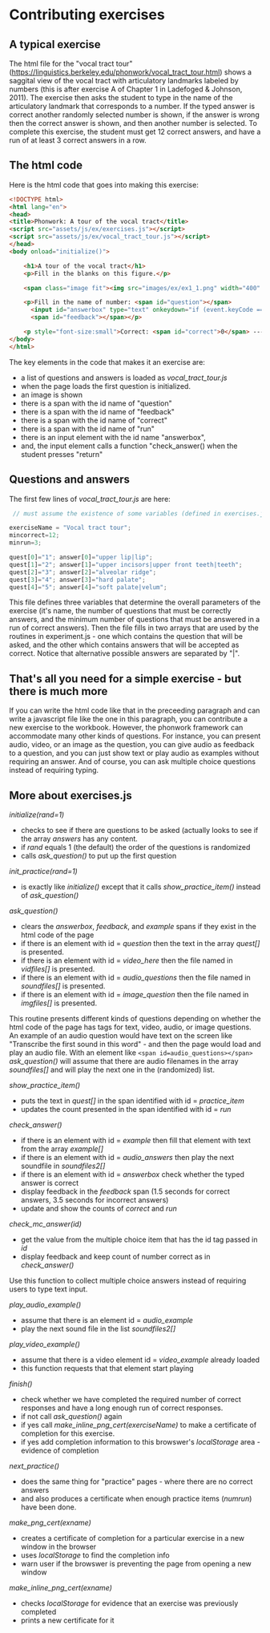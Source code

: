 # Contributing exercises #

## A typical exercise ##

The html file for the "vocal tract tour" (https://linguistics.berkeley.edu/phonwork/vocal_tract_tour.html) shows 
a saggital view of the vocal tract with articulatory landmarks labeled by numbers (this is after exercise A 
of Chapter 1 in Ladefoged & Johnson, 2011).  The exercise then asks the student to type in the name of 
the articulatory landmark that corresponds to a number.  If the typed answer is correct another randomly selected 
number is shown, if the answer is wrong then the correct answer is shown, and then another number is selected. 
To complete this exercise, the student must get 12 correct answers, and have a run of at least 3 correct answers 
in a row.

## The html code ##

Here is the html code that goes into making this exercise:

```html
<!DOCTYPE html>
<html lang="en">
<head>
<title>Phonwork: A tour of the vocal tract</title>
<script src="assets/js/ex/exercises.js"></script>
<script src="assets/js/ex/vocal_tract_tour.js"></script>
</head>
<body onload="initialize()">

    <h1>A tour of the vocal tract</h1>
    <p>Fill in the blanks on this figure.</p>

    <span class="image fit"><img src="images/ex/ex1_1.png" width="400" alt="Vocal tract with numbered regions"></span>

    <p>Fill in the name of number: <span id="question"></span>
      <input id="answerbox" type="text" onkeydown="if (event.keyCode == 13) check_answer()" placeholder="type answer here">
      <span id="feedback"></span></p>

    <p style="font-size:small">Correct: <span id="correct">0</span> ---- Run: <span id="run">0</span></p>
</body>
</html>
```

The key elements in the code that makes it an exercise are:
  - a list of questions and answers is loaded as *vocal_tract_tour.js*
  - when the page loads the first question is initialized.
  - an image is shown
  - there is a span with the id name of "question"
  - there is a span with the id name of "feedback"
  - there is a span with the id name of "correct"
  - there is a span with the id name of "run"
  - there is an input element with the id name "answerbox", 
  - and, the input element calls a function "check_answer() when the student presses "return"
  
## Questions and answers ##
       
The first few lines of *vocal_tract_tour.js* are here:

```javascript
 // must assume the existence of some variables (defined in exercises.js)

exerciseName = "Vocal tract tour";
mincorrect=12;
minrun=3;

quest[0]="1"; answer[0]="upper lip|lip";
quest[1]="2"; answer[1]="upper incisors|upper front teeth|teeth";
quest[2]="3"; answer[2]="alveolar ridge";
quest[3]="4"; answer[3]="hard palate";
quest[4]="5"; answer[4]="soft palate|velum";
```

This file defines three variables that determine the overall parameters of the exercise (it's name, the number of questions that must be correctly answers, 
and the minimum number of questions that must be answered in a run of correct answers).   Then the file fills in two arrays that are used by the routines in 
experiment.js - one which contains the question that will be asked, and the other which contains answers that will be accepted as correct.  Notice that 
alternative possible answers are separated by "|".  

## That's all you need for a simple exercise - but there is much more ##

If you can write the html code like that in the preceeding paragraph and can write a javascript file 
like the one in this paragraph, you can contribute a new exercise to the workbook.  However, the phonwork framework 
can accommodate many other kinds of questions.  For instance, you can present audio, video, or an image as the question, 
you can give audio as feedback to a question, and you can just show text or play audio as examples without requiring 
an answer.  And of course, you can ask multiple choice questions instead of requiring typing.

## More about exercises.js ##

*initialize(rand=1)* 
  - checks to see if there are questions to be asked (actually looks to see if the array *answers* has any content.  
  - if *rand* equals 1 (the default) the order of the questions is randomized
  - calls *ask_question()* to put up the first question

*init_practice(rand=1)*
  - is exactly like *initialize()* except that it calls *show_practice_item()* instead of *ask_question()*
  
*ask_question()*  

  - clears the *answerbox*, *feedback*, and *example* spans if they exist in the html code of the page
  - if there is an element with id = *question* then the text in the array *quest[]* is presented.
  - if there is an element with id = *video_here* then the file named in *vidfiles[]* is presented.
  - if there is an element with id = *audio_questions* then the file named in *soundfiles[]* is presented.
  - if there is an element with id = *image_question* then the file named in *imgfiles[]* is presented.

This routine presents different kinds of questions depending on whether the html code of the page 
has tags for text, video, audio, or image questions.  An example of an audio question would have text on the screen 
like "Transcribe the first sound in this word" - and then the page would load and play an audio file.  With an element 
like `<span id=audio_questions></span>` *ask_question()* will assume that there are audio filenames in the array 
*soundfiles[]* and will play the next one in the (randomized) list.  

*show_practice_item()*
  - puts the text in *quest[]* in the span identified with id = *practice_item*
  - updates the count presented in the span identified with id = *run*

*check_answer()*
  - if there is an element with id = *example* then fill that element with text from the array *example[]*
  - if there is an element with id = *audio_answers* then play the next soundfile in *soundfiles2[]*
  - if there is an element with id = *answerbox* check whether the typed answer is correct
  - display feedback in the *feedback* span (1.5 seconds for correct answers, 3.5 seconds for incorrect answers)
  - update and show the counts of *correct* and *run*

*check_mc_answer(id)*
  - get the value from the multiple choice item that has the id tag passed in *id*
  - display feedback and keep count of number correct as in *check_answer()*

Use this function to collect multiple choice answers instead of requiring users to type text input. 

*play_audio_example()*
  - assume that there is an element id = *audio_example*
  - play the next sound file in the list *soundfiles2[]*

*play_video_example()*
  - assume that there is a video element id = *video_example* already loaded
  - this function requests that that element start playing

*finish()*
  - check whether we have completed the required number of correct responses and have a long enough run of correct responses.
  - if not call *ask_question()* again
  - if yes call *make_inline_png_cert(exerciseName)* to make a certificate of completion for this exercise.
  - if yes add completion information to this browswer's *localStorage* area - evidence of completion

*next_practice()*
  - does the same thing for "practice" pages - where there are no correct answers
  - and also produces a certificate when enough practice items (*numrun*) have been done.

*make_png_cert(exname)*
  - creates a certificate of completion for a particular exercise in a new window in the browser
  - uses *localStorage* to find the completion info
  - warn user if the browswer is preventing the page from opening a new window

*make_inline_png_cert(exname)*
  - checks *localStorage* for evidence that an exercise was previously completed
  - prints a new certificate for it


